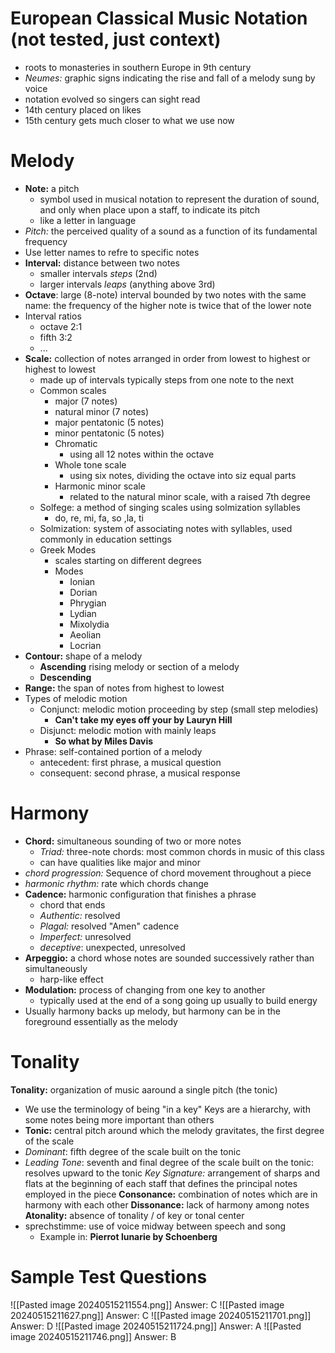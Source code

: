 # European Classical Music Notation (not tested, just context)
- roots to monasteries in southern Europe in 9th century
- *Neumes:* graphic signs indicating the rise and fall of a melody sung by voice
- notation evolved so singers can sight read
- 14th century placed on likes
- 15th century gets much closer to what we use now
# Melody
- **Note:** a pitch
	- symbol used in musical notation to represent the duration of sound, and only when place upon a staff, to indicate its pitch
	- like a letter in language
- *Pitch:* the perceived quality of a sound as a function of its fundamental frequency
- Use letter names to refre to specific notes
- **Interval:** distance between two notes
	- smaller intervals *steps* (2nd)
	- larger intervals *leaps* (anything above 3rd)
- **Octave**: large (8-note) interval bounded by two notes with the same name: the frequency of the higher note is twice that of the lower note
- Interval ratios
	- octave 2:1
	- fifth 3:2
	- ...
- **Scale:** collection of notes arranged in order from lowest to highest or highest to lowest
	- made up of intervals typically steps from one note to the next
	- Common scales
		- major (7 notes)
		- natural minor (7 notes)
		- major pentatonic (5 notes)
		- minor pentatonic (5 notes)
		- Chromatic
			- using all 12 notes within the octave
		- Whole tone scale
			- using six notes, dividing the octave into siz equal parts
		- Harmonic minor scale
			- related to the natural minor scale, with a raised 7th degree
	- Solfege: a method of singing scales using solmization syllables
		- do, re, mi, fa, so ,la, ti
	- Solmization: system of associating notes with syllables, used commonly in education settings
	- Greek Modes
		- scales starting on different degrees
		- Modes
			- Ionian
			- Dorian
			- Phrygian
			- Lydian
			- Mixolydia
			- Aeolian
			- Locrian
- **Contour:** shape of a melody
	- **Ascending** rising melody or section of a melody
	- **Descending**
- **Range:** the span of notes from highest to lowest
- Types of melodic motion
	- Conjunct: melodic motion proceeding by step (small step melodies)
		- **Can't take my eyes off your by Lauryn Hill**
	- Disjunct: melodic motion with mainly leaps
		- **So what by Miles Davis**
- Phrase: self-contained portion of a melody
	- antecedent: first phrase, a musical question
	- consequent: second phrase, a musical response
# Harmony
- **Chord:** simultaneous sounding of two or more notes
	- *Triad:* three-note chords: most common chords in music of this class
	- can have qualities like major and minor
- *chord progression:* Sequence of chord movement throughout a piece
- *harmonic rhythm:* rate which chords change
- **Cadence:** harmonic configuration that finishes a phrase
	- chord that ends
	- *Authentic:* resolved
	- *Plagal:* resolved "Amen" cadence
	- *Imperfect:* unresolved
	- *deceptive*: unexpected, unresolved
- **Arpeggio:** a chord whose notes are sounded successively rather than simultaneously
	- harp-like effect
- **Modulation:** process of changing from one key to another
	- typically used at the end of a song going up usually to build energy
- Usually harmony backs up melody, but harmony can be in the foreground essentially as the melody
# Tonality
**Tonality:** organization of music aaround a single pitch (the tonic)
- We use the terminology of being "in a key"
Keys are a hierarchy, with some notes being more important than others
- **Tonic:** central pitch around which the melody gravitates, the first degree of the scale
- *Dominant*: fifth degree of the scale built on the tonic
- *Leading Tone*: seventh and final degree of the scale built on the tonic: resolves upward to the tonic
*Key Signature:* arrangement of sharps and flats at the beginning of each staff that defines the principal notes employed in the piece
**Consonance:** combination of notes which are in harmony with each other
**Dissonance:** lack of harmony among notes
**Atonality:** absence of tonality / of key or tonal center
- sprechstimme: use of voice midway between speech and song
	- Example in: **Pierrot lunarie by Schoenberg**
# Sample Test Questions
![[Pasted image 20240515211554.png]]
Answer: C
![[Pasted image 20240515211627.png]]
Answer: C
![[Pasted image 20240515211701.png]]
Answer: D
![[Pasted image 20240515211724.png]]
Answer: A
![[Pasted image 20240515211746.png]]
Answer: B